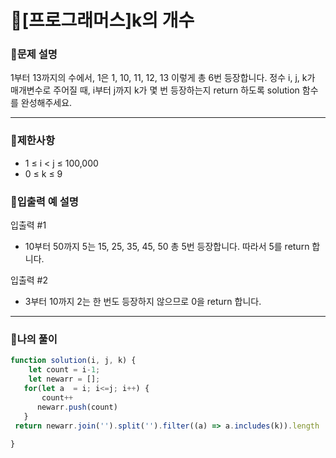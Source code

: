 # 🦄[프로그래머스]k의 개수

### 🧡문제 설명
1부터 13까지의 수에서, 1은 1, 10, 11, 12, 13 이렇게 총 6번 등장합니다. 정수 i, j, k가 매개변수로 주어질 때, i부터 j까지 k가 몇 번 등장하는지 return 하도록 solution 함수를 완성해주세요.
***
### 💛제한사항
- 1 ≤ i < j ≤ 100,000
- 0 ≤ k ≤ 9
### 💙입출력 예 설명
입출력 #1
- 10부터 50까지 5는 15, 25, 35, 45, 50 총 5번 등장합니다. 따라서 5를 return 합니다.

입출력 #2
- 3부터 10까지 2는 한 번도 등장하지 않으므로 0을 return 합니다.
***
### 💜나의 풀이
```javascript
function solution(i, j, k) {
    let count = i-1;
    let newarr = [];
   for(let a  = i; i<=j; i++) {
       count++
      newarr.push(count)
   }
 return newarr.join('').split('').filter((a) => a.includes(k)).length
   
}
```